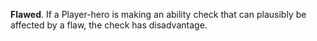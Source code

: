 **Flawed**. If a Player-hero is making an ability check that can plausibly be affected by a flaw, the check has disadvantage.